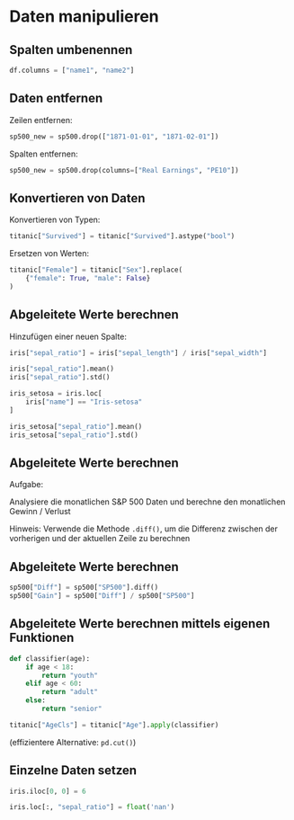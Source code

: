 # Daten manipulieren

## Spalten umbenennen

```py
df.columns = ["name1", "name2"]
```

## Daten entfernen

Zeilen entfernen:

```py
sp500_new = sp500.drop(["1871-01-01", "1871-02-01"])
```

Spalten entfernen:

```py
sp500_new = sp500.drop(columns=["Real Earnings", "PE10"])
```

## Konvertieren von Daten

Konvertieren von Typen:

```py
titanic["Survived"] = titanic["Survived"].astype("bool")
```

Ersetzen von Werten:

```py
titanic["Female"] = titanic["Sex"].replace(
    {"female": True, "male": False}
)
```

## Abgeleitete Werte berechnen

Hinzufügen einer neuen Spalte:

```py
iris["sepal_ratio"] = iris["sepal_length"] / iris["sepal_width"]

iris["sepal_ratio"].mean()
iris["sepal_ratio"].std()

iris_setosa = iris.loc[
    iris["name"] == "Iris-setosa"
]

iris_setosa["sepal_ratio"].mean()
iris_setosa["sepal_ratio"].std()
```

## Abgeleitete Werte berechnen

Aufgabe:

Analysiere die monatlichen S&P 500 Daten und berechne den monatlichen Gewinn / Verlust

Hinweis: Verwende die Methode `.diff()`, um die Differenz zwischen der vorherigen und der aktuellen Zeile zu berechnen

## Abgeleitete Werte berechnen

```py
sp500["Diff"] = sp500["SP500"].diff()
sp500["Gain"] = sp500["Diff"] / sp500["SP500"]
```

## Abgeleitete Werte berechnen mittels eigenen Funktionen

```py
def classifier(age):
    if age < 18:
        return "youth"
    elif age < 60:
        return "adult"
    else:
        return "senior"

titanic["AgeCls"] = titanic["Age"].apply(classifier)
```

(effizientere Alternative: `pd.cut()`)

## Einzelne Daten setzen

```py
iris.iloc[0, 0] = 6

iris.loc[:, "sepal_ratio"] = float('nan')
```
